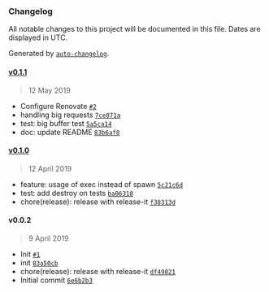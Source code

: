 ### Changelog

All notable changes to this project will be documented in this file. Dates are displayed in UTC.

Generated by [`auto-changelog`](https://github.com/CookPete/auto-changelog).

#### [v0.1.1](https://github.com/dbplay/mongo-shell/compare/v0.1.0...v0.1.1)

> 12 May 2019

- Configure Renovate [`#2`](https://github.com/dbplay/mongo-shell/pull/2)
- handling big requests [`7ce871a`](https://github.com/dbplay/mongo-shell/commit/7ce871ad779cbddebff0159b7cfb079145882d12)
- test: big buffer test [`5a5ca14`](https://github.com/dbplay/mongo-shell/commit/5a5ca14c972c4aaa98b559efe117fc03a2fda89e)
- doc: update README [`83b6af8`](https://github.com/dbplay/mongo-shell/commit/83b6af8cd85f15d59aa934228224eef4e0d00f68)

#### [v0.1.0](https://github.com/dbplay/mongo-shell/compare/v0.0.2...v0.1.0)

> 12 April 2019

- feature: usage of exec instead of spawn [`5c21c6d`](https://github.com/dbplay/mongo-shell/commit/5c21c6de4180175897f831b0f8830856c61c38df)
- test: add destroy on tests [`ba06318`](https://github.com/dbplay/mongo-shell/commit/ba063180f02a330df143f23927c4bd42e8703fda)
- chore(release): release with release-it [`f38313d`](https://github.com/dbplay/mongo-shell/commit/f38313d88104fc8c634a0d5c7d0b7a5139780d1f)

#### v0.0.2

> 9 April 2019

- Init [`#1`](https://github.com/dbplay/mongo-shell/pull/1)
- init [`83a50cb`](https://github.com/dbplay/mongo-shell/commit/83a50cba4f8bbe7fd7c74501243fc50159b67065)
- chore(release): release with release-it [`df49821`](https://github.com/dbplay/mongo-shell/commit/df49821bc5686947ca25e3caf16147b3fff16a49)
- Initial commit [`6e6b2b3`](https://github.com/dbplay/mongo-shell/commit/6e6b2b34cd4367a2aafbb034d33d455420232e8b)
